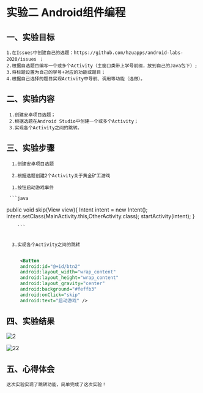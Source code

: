 # 实验二 Android组件编程

## 一、实验目标


    1.在Issues中创建自己的选题：https://github.com/hzuapps/android-labs-2020/issues ；
    2.根据自选题目编写一个或多个Activity（主窗口类带上学号前缀，放到自己的Java包下）;
    3.将标题设置为自己的学号+对应的功能或题目；
    4.根据自己选择的题目实现Activity中导航、调用等功能（选做）。
    
## 二、实验内容

     1.创建安卓项目选题；
     2.根据选题在Android Studio中创建一个或多个Activity；
     3.实现各个Activity之间的跳转。
        
## 三、实验步骤

      
      1.创建安卓项目选题
      
      2.根据选题创建2个Activity关于黄金矿工游戏
      
      1.按钮启动游戏事件
      
     ```java
     
   public void skip(View view){
        Intent intent = new Intent();
        intent.setClass(MainActivity.this,OtherActivity.class);
        startActivity(intent);
    }
    
        ```
   

      3.实现各个Activity之间的跳转
      
   ```xml

        <Button
        android:id="@+id/btn2"
        android:layout_width="wrap_content"
        android:layout_height="wrap_content"
        android:layout_gravity="center"
        android:background="#feffb3"
        android:onClick="skip"
        android:text="启动游戏" />
   
   ```
     


## 四、实验结果

  ![2](https://raw.githubusercontent.com/hui23333/android-labs-2020/master/students/net1814080903120/2.png)
    
    
 ![22](https://raw.githubusercontent.com/hui23333/android-labs-2020/master/students/net1814080903120/22.png)



## 五、心得体会

    这次实验实现了跳转功能，简单完成了这次实验！
        
